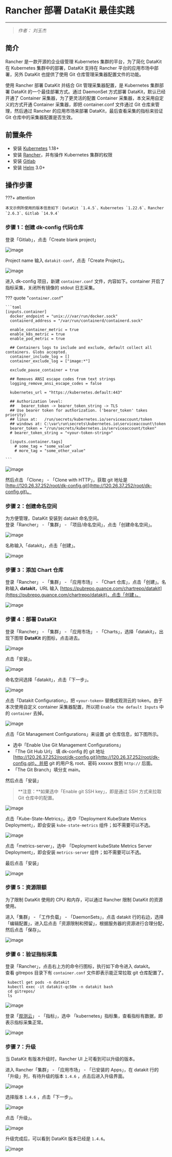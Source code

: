 # Rancher 部署 DataKit 最佳实践

---

> _作者： 刘玉杰_

## 简介

Rancher 是一款开源的企业级管理 Kubernetes 集群的平台，为了简化 DataKit 在 Kubernetes 集群中的部署，DataKit 支持在 Rancher 平台的应用市场中部署，另外 DataKit 也提供了使用 Git 仓库管理采集器配置文件的功能。

使用 Rancher 部署 DataKit 并结合 Git 管理采集器配置，是 Kubernetes 集群部署 DataKit 的一个最佳部署方式。通过 DaemonSet 方式部署 DataKit，默认已经开通了 Container 采集器，为了更灵活的配置 Container 采集器，本文采用自定义的方式开通 Container 采集器，即把 container.conf 文件通过 Git 仓库来管理，然后通过 Rancher 的应用市场来部署 DataKit，最后查看采集的指标来验证 Git 仓库中的采集器配置是否生效。

## 前置条件

- 安装 [Kubernetes](https://kubernetes.io/docs/setup/production-environment/tools/) 1.18+
- 安装 [Rancher](https://rancher.com/docs/rancher/v2.6/en/installation/)，并有操作 Kubernetes 集群的权限
- 安装 [Gitlab](https://about.gitlab.com/)
- 安装 [Helm](https://github.com/helm/helm) 3.0+

## 操作步骤

???+ attention

    本文示例所使用的版本信息如下：DataKit `1.4.5`、Kubernetes `1.22.6`、Rancher `2.6.3`、Gitlab `14.9.4`

### 步骤 1：创建 dk-config 代码仓库

登录「Gitlab」，点击「Create blank project」

![image](../images/rancher-install-1.png)

Project name 输入 `datakit-conf`，点击「Create Project」。

![image](../images/rancher-install-2.png)

进入 dk-config 项目，新建 `container.conf` 文件，内容如下。container 开启了指标采集，关闭所有镜像的 stdout 日志采集。

??? quote "`container.conf`"

    ```toml
    [inputs.container]
      docker_endpoint = "unix:///var/run/docker.sock"
      containerd_address = "/var/run/containerd/containerd.sock"

      enable_container_metric = true
      enable_k8s_metric = true
      enable_pod_metric = true

      ## Containers logs to include and exclude, default collect all containers. Globs accepted.
      container_include_log = []
      container_exclude_log = ["image:*"]

      exclude_pause_container = true

      ## Removes ANSI escape codes from text strings
      logging_remove_ansi_escape_codes = false

      kubernetes_url = "https://kubernetes.default:443"

      ## Authorization level:
      ##   bearer_token -> bearer_token_string -> TLS
      ## Use bearer token for authorization. ('bearer_token' takes priority)
      ## linux at:   /run/secrets/kubernetes.io/serviceaccount/token
      ## windows at: C:\var\run\secrets\kubernetes.io\serviceaccount\token
      bearer_token = "/run/secrets/kubernetes.io/serviceaccount/token"
      # bearer_token_string = "<your-token-string>"

      [inputs.container.tags]
        # some_tag = "some_value"
        # more_tag = "some_other_value"

    ```

![image](../images/rancher-install-3.png)

然后点击 「Clone」 - 「Clone with HTTP」，获取 git 地址是 [http://120.26.37.252/root/dk-config.git](http://120.26.37.252/root/dk-config.git)。

### 步骤 2：创建命名空间

为方便管理，DataKit 安装到 datakit 命名空间。<br/>
登录「Rancher」 - 「集群」 - 「项目/命名空间」，点击「创建命名空间」。

![image](../images/rancher-install-4.png)

名称输入「datakit」，点击「创建」。

![image](../images/rancher-install-5.png)

### 步骤 3：添加 Chart 仓库

登录「Rancher」 - 「集群」 - 「应用市场」 - 「Chart 仓库」，点击「创建」。名称输入 **datakit**，URL 输入 [https://pubrepo.guance.com/chartrepo/datakit](https://pubrepo.guance.com/chartrepo/datakit)，点击「创建」。

![image](../images/rancher-install-6.png)

### 步骤 4：部署 DataKit

登录「Rancher」 - 「集群」 - 「应用市场」 - 「Charts」，选择「datakit」，出现下图带 **DataKit** 的图标，点击进去。

![image](../images/rancher-install-7.png)

点击「安装」。

![image](../images/rancher-install-8.png)

命名空间选择「datakit」，点击「下一步」。

![image](../images/rancher-install-9.png)

点击「Datakit Configuration」，把 `<your-token>` 替换成观测云的 token。由于本次使用自定义 container 采集器配置，所以把 `Enable the default Inputs` 中的 `container` 去掉。

![image](../images/rancher-install-10.png)

点击「Git Management Configurations」来设置 git 仓库信息，如下图所示。

- 选中「Enable Use Git Management Configurations」
- 「The Git Hub Url」 填 dk-config 的 git 地址 [http://120.26.37.252/root/dk-config.git](http://120.26.37.252/root/dk-config.git)，并把 git 的用户名 root、密码 xxxxxx 放到 `http://` 后面。
- 「The Git Branch」填分支 main。

然后点击「安装」

> **注意：**如果选中「Enable git SSH key」，即是通过 SSH 方式来拉取 Git 仓库中的配置。

![image](../images/rancher-install-11.png)

点击「Kube-State-Metrics」，选中「Deployment KubeState Metrics Deployment」，即会安装 `kube-state-metrics` 组件；如不需要可以不选。

![image](../images/rancher-install-12.png)

点击「metrics-server」，选中 「Deployment kubeState Metrics Server Deployment」，即会安装 `metrics-server` 组件；如不需要可以不选。

最后点击「安装」

![image](../images/rancher-install-13.png)

### 步骤 5：资源限额

为了限制 DataKit 使用的 CPU 和内存，可以通过 Rancher 限制 DataKit 的资源使用。

进入「集群」 - 「工作负载」 - 「DaemonSets」，点击 datakit 行的右边，选择「编辑配置」，进入后点击「资源限制和预留」，根据服务器的资源进行合理分配，然后点击「保存」。

![image](../images/rancher-install-14.png)

### 步骤 6：验证指标采集

登录「Rancher」，点击右上方的命令行图标，执行如下命令进入 datakit。<br/>
查看 gitrepos 目录下有 `container.conf` 文件即表示能正常拉取 git 仓库配置了。

```shell
 kubectl get pods -n datakit
 kubectl exec -it datakit-qc58m -n datakit bash
 cd gitrepos/
 ls
```

![image](../images/rancher-install-15.png)

登录「[观测云](https://console.guance.com/)」 - 「指标」，选中 「kubernetes」指标集，查看指标有数据，即表示指标采集正常。

![image](../images/rancher-install-16.png)

### 步骤 7：升级

当 DataKit 有版本升级时，Rancher UI 上可看到可以升级的版本。

进入 Rancher「集群」 - 「应用市场」 - 「已安装的 Apps」，在 datakit 行的「升级」列，有待升级的版本 `1.4.6` ，点击后进入升级界面。

![image](../images/rancher-install-17.png)

选择版本 `1.4.6` ，点击「下一步」。

![image](../images/rancher-install-18.png)

点击「升级」。

![image](../images/rancher-install-19.png)

升级完成后，可以看到 DataKit 版本已经是 `1.4.6`。

![image](../images/rancher-install-20.png)
